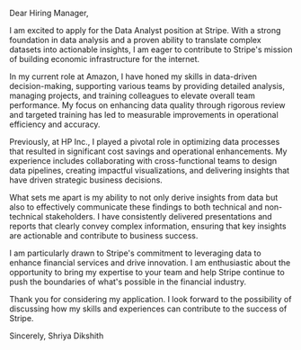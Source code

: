 Dear Hiring Manager,

I am excited to apply for the Data Analyst position at Stripe. With a strong foundation in data analysis and a proven ability to translate complex datasets into actionable insights, I am eager to contribute to Stripe's mission of building economic infrastructure for the internet.

In my current role at Amazon, I have honed my skills in data-driven decision-making, supporting various teams by providing detailed analysis, managing projects, and training colleagues to elevate overall team performance. My focus on enhancing data quality through rigorous review and targeted training has led to measurable improvements in operational efficiency and accuracy.

Previously, at HP Inc., I played a pivotal role in optimizing data processes that resulted in significant cost savings and operational enhancements. My experience includes collaborating with cross-functional teams to design data pipelines, creating impactful visualizations, and delivering insights that have driven strategic business decisions.

What sets me apart is my ability to not only derive insights from data but also to effectively communicate these findings to both technical and non-technical stakeholders. I have consistently delivered presentations and reports that clearly convey complex information, ensuring that key insights are actionable and contribute to business success.

I am particularly drawn to Stripe's commitment to leveraging data to enhance financial services and drive innovation. I am enthusiastic about the opportunity to bring my expertise to your team and help Stripe continue to push the boundaries of what's possible in the financial industry.

Thank you for considering my application. I look forward to the possibility of discussing how my skills and experiences can contribute to the success of Stripe.

Sincerely,
Shriya Dikshith
